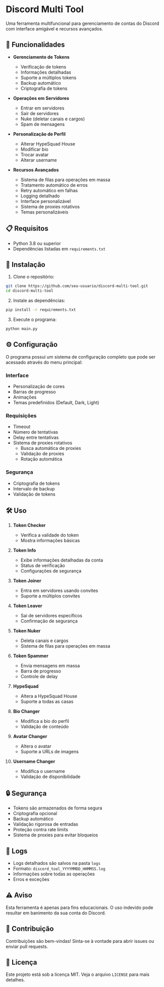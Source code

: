 # Discord Multi Tool

Uma ferramenta multifuncional para gerenciamento de contas do Discord com interface amigável e recursos avançados.

## 🚀 Funcionalidades

- **Gerenciamento de Tokens**
  - Verificação de tokens
  - Informações detalhadas
  - Suporte a múltiplos tokens
  - Backup automático
  - Criptografia de tokens

- **Operações em Servidores**
  - Entrar em servidores
  - Sair de servidores
  - Nuke (deletar canais e cargos)
  - Spam de mensagens

- **Personalização de Perfil**
  - Alterar HypeSquad House
  - Modificar bio
  - Trocar avatar
  - Alterar username

- **Recursos Avançados**
  - Sistema de filas para operações em massa
  - Tratamento automático de erros
  - Retry automático em falhas
  - Logging detalhado
  - Interface personalizável
  - Sistema de proxies rotativos
  - Temas personalizáveis

## 📋 Requisitos

- Python 3.8 ou superior
- Dependências listadas em `requirements.txt`

## 🔧 Instalação

1. Clone o repositório:
```bash
git clone https://github.com/seu-usuario/discord-multi-tool.git
cd discord-multi-tool
```

2. Instale as dependências:
```bash
pip install -r requirements.txt
```

3. Execute o programa:
```bash
python main.py
```

## ⚙️ Configuração

O programa possui um sistema de configuração completo que pode ser acessado através do menu principal:

### Interface
- Personalização de cores
- Barras de progresso
- Animações
- Temas predefinidos (Default, Dark, Light)

### Requisições
- Timeout
- Número de tentativas
- Delay entre tentativas
- Sistema de proxies rotativos
  - Busca automática de proxies
  - Validação de proxies
  - Rotação automática

### Segurança
- Criptografia de tokens
- Intervalo de backup
- Validação de tokens

## 🛠️ Uso

1. **Token Checker**
   - Verifica a validade do token
   - Mostra informações básicas

2. **Token Info**
   - Exibe informações detalhadas da conta
   - Status de verificação
   - Configurações de segurança

3. **Token Joiner**
   - Entra em servidores usando convites
   - Suporte a múltiplos convites

4. **Token Leaver**
   - Sai de servidores específicos
   - Confirmação de segurança

5. **Token Nuker**
   - Deleta canais e cargos
   - Sistema de filas para operações em massa

6. **Token Spammer**
   - Envia mensagens em massa
   - Barra de progresso
   - Controle de delay

7. **HypeSquad**
   - Altera a HypeSquad House
   - Suporte a todas as casas

8. **Bio Changer**
   - Modifica a bio do perfil
   - Validação de conteúdo

9. **Avatar Changer**
   - Altera o avatar
   - Suporte a URLs de imagens

10. **Username Changer**
    - Modifica o username
    - Validação de disponibilidade

## 🔒 Segurança

- Tokens são armazenados de forma segura
- Criptografia opcional
- Backup automático
- Validação rigorosa de entradas
- Proteção contra rate limits
- Sistema de proxies para evitar bloqueios

## 📝 Logs

- Logs detalhados são salvos na pasta `logs`
- Formato: `discord_tool_YYYYMMDD_HHMMSS.log`
- Informações sobre todas as operações
- Erros e exceções

## ⚠️ Aviso

Esta ferramenta é apenas para fins educacionais. O uso indevido pode resultar em banimento da sua conta do Discord.

## 🤝 Contribuição

Contribuições são bem-vindas! Sinta-se à vontade para abrir issues ou enviar pull requests.

## 📄 Licença

Este projeto está sob a licença MIT. Veja o arquivo `LICENSE` para mais detalhes. 